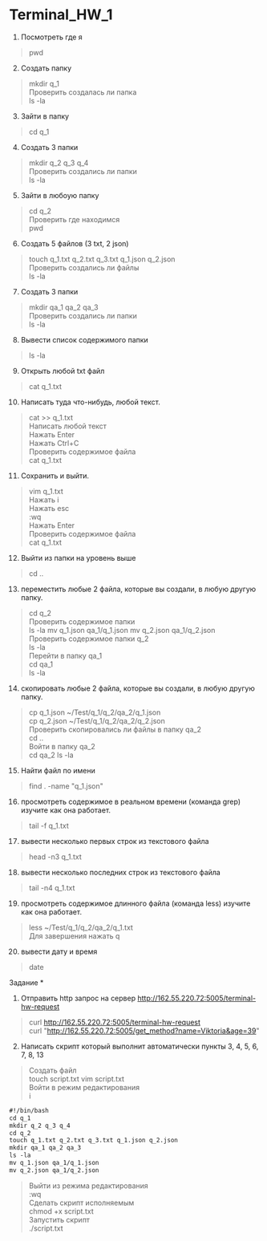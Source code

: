 # Terminal_HW_1
1) Посмотреть где я  
> pwd

2) Создать папку  
> mkdir q_1    
Проверить создалась ли папка   
> ls -la  

3) Зайти в папку  
> cd q_1  

4) Создать 3 папки  
> mkdir q_2 q_3 q_4  
Проверить создались ли папки   
> ls -la   

5) Зайти в любоую папку  
> cd q_2  
Проверить где находимся   
> pwd  

6) Создать 5 файлов (3 txt, 2 json)  
> touch q_1.txt q_2.txt q_3.txt q_1.json q_2.json    
Проверить создались ли файлы  
> ls -la

7) Создать 3 папки  
> mkdir qa_1 qa_2 qa_3  
Проверить создались ли папки   
> ls -la  

8. Вывести список содержимого папки  
> ls -la  

9) Открыть любой txt файл  
> cat q_1.txt   

10) Написать туда что-нибудь, любой текст.  
> cat >> q_1.txt  
Написать любой текст  
Нажать Enter   
Нажать Ctrl+C  
Проверить содержимое файла   
> cat q_1.txt    

11) Сохранить и выйти.   
> vim q_1.txt   
Нажать i  
Нажать esc  
:wq    
Нажать Enter  
Проверить содержимое файла   
> cat q_1.txt

12) Выйти из папки на уровень выше  
> cd ..

13) переместить любые 2 файла, которые вы создали, в любую другую папку.  
> cd q_2  
Проверить содержимое папки   
> ls -la
> mv q_1.json qa_1/q_1.json
> mv q_2.json qa_1/q_2.json    
Проверить содержимое папки q_2  
> ls -la  
Перейти в папку qa_1  
> cd qa_1  
> ls -la  

14) скопировать любые 2 файла, которые вы создали, в любую другую папку.  
> cp q_1.json ~/Test/q_1/q_2/qa_2/q_1.json  
> cp q_2.json ~/Test/q_1/q_2/qa_2/q_2.json    
Проверить скопировались ли файлы в папку qa_2  
> cd ..  
Войти в папку qa_2  
> cd qa_2
> ls -la

15) Найти файл по имени  
> find . -name "q_1.json"

16) просмотреть содержимое в реальном времени (команда grep) изучите как она работает.  
> tail -f q_1.txt

17) вывести несколько первых строк из текстового файла  
> head -n3 q_1.txt 

18) вывести несколько последних строк из текстового файла  
> tail -n4 q_1.txt

19) просмотреть содержимое длинного файла (команда less) изучите как она работает.   
> less ~/Test/q_1/q_2/qa_2/q_1.txt   
Для завершения нажать q  

20) вывести дату и время  
> date

Задание *   
1) Отправить http запрос на сервер http://162.55.220.72:5005/terminal-hw-request  
> curl http://162.55.220.72:5005/terminal-hw-request   
> curl "http://162.55.220.72:5005/get_method?name=Viktoria&age=39"

2) Написать скрипт который выполнит автоматически пункты 3, 4, 5, 6, 7, 8, 13  
> Создать файл  
> touch script.txt
> vim script.txt   
> Войти в режим редактирования   
> i  

```html
#!/bin/bash
cd q_1
mkdir q_2 q_3 q_4
cd q_2
touch q_1.txt q_2.txt q_3.txt q_1.json q_2.json
mkdir qa_1 qa_2 qa_3
ls -la
mv q_1.json qa_1/q_1.json
mv q_2.json qa_1/q_2.json
```
   
> Выйти из режима редактирования  
> :wq  
> Сделать скрипт исполняемым  
> chmod +x script.txt  
> Запустить скрипт  
> ./script.txt
